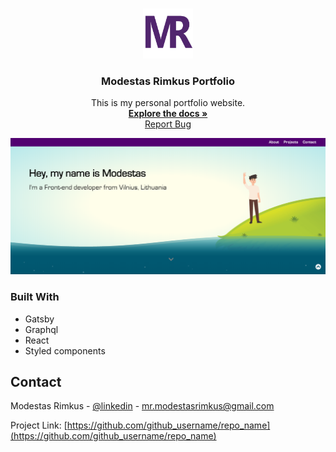 <!-- PROJECT LOGO -->
<br />
<p align="center">
  <a href="https://modestasrimkus.netlify.app/">
    <img src="src/data/images/mr.png" alt="Logo" width="80" height="80">
  </a>

  <h3 align="center">Modestas Rimkus Portfolio</h3>

  <p align="center">
    This is my personal portfolio website. 
    <br />
    <a href="https://github.com/mopixels/portfolio"><strong>Explore the docs »</strong></a>
    <br />
    <a href="https://github.com/mopixels/portfolio/issues">Report Bug</a>
  </p>
</p>

<!-- ABOUT THE PROJECT -->

[![Product Name Screen Shot][product-screenshot]](https://modestasrimkus.netlify.app)

### Built With

- Gatsby
- Graphql
- React
- Styled components

<!-- CONTACT -->

## Contact

Modestas Rimkus - [@linkedin](https://www.linkedin.com/in/modestas-rimkus/) - mr.modestasrimkus@gmail.com

Project Link: [https://github.com/github_username/repo_name](https://github.com/github_username/repo_name)

<!-- MARKDOWN LINKS & IMAGES -->
<!-- https://www.markdownguide.org/basic-syntax/#reference-style-links -->

[product-screenshot]: src/data/images/screenshot.png
